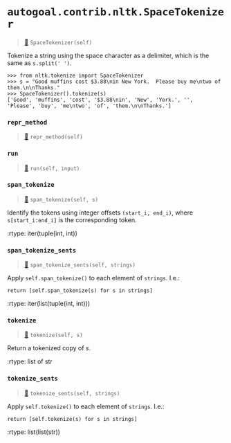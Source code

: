 # `autogoal.contrib.nltk.SpaceTokenizer`

> [📝](https://github.com/autogal/autogoal/blob/main/autogoal/contrib/nltk/_generated.py#L403)
> `SpaceTokenizer(self)`

Tokenize a string using the space character as a delimiter,
which is the same as ``s.split(' ')``.

    >>> from nltk.tokenize import SpaceTokenizer
    >>> s = "Good muffins cost $3.88\nin New York.  Please buy me\ntwo of them.\n\nThanks."
    >>> SpaceTokenizer().tokenize(s)
    ['Good', 'muffins', 'cost', '$3.88\nin', 'New', 'York.', '',
    'Please', 'buy', 'me\ntwo', 'of', 'them.\n\nThanks.']
### `repr_method`

> [📝](https://github.com/autogoal/autogoal/blob/main/autogoal/utils/__init__.py#L87)
> `repr_method(self)`

### `run`

> [📝](https://github.com/autogoal/autogoal/blob/main/autogoal/contrib/nltk/_generated.py#L409)
> `run(self, input)`

### `span_tokenize`

> [📝](/usr/local/lib/python3.6/dist-packages/nltk/tokenize/api.py#L79)
> `span_tokenize(self, s)`

Identify the tokens using integer offsets ``(start_i, end_i)``,
where ``s[start_i:end_i]`` is the corresponding token.

:rtype: iter(tuple(int, int))
### `span_tokenize_sents`

> [📝](/usr/local/lib/python3.6/dist-packages/nltk/tokenize/api.py#L54)
> `span_tokenize_sents(self, strings)`

Apply ``self.span_tokenize()`` to each element of ``strings``.  I.e.:

    return [self.span_tokenize(s) for s in strings]

:rtype: iter(list(tuple(int, int)))
### `tokenize`

> [📝](/usr/local/lib/python3.6/dist-packages/nltk/tokenize/api.py#L76)
> `tokenize(self, s)`

Return a tokenized copy of *s*.

:rtype: list of str
### `tokenize_sents`

> [📝](/usr/local/lib/python3.6/dist-packages/nltk/tokenize/api.py#L44)
> `tokenize_sents(self, strings)`

Apply ``self.tokenize()`` to each element of ``strings``.  I.e.:

    return [self.tokenize(s) for s in strings]

:rtype: list(list(str))
